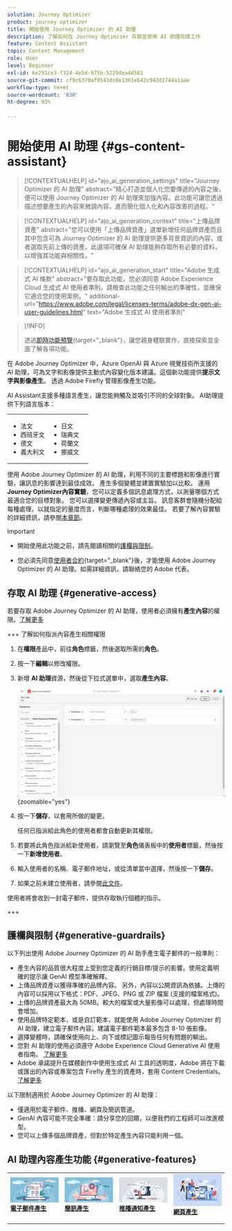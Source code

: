 ```yaml
---
solution: Journey Optimizer
product: journey optimizer
title: 開始使用 Journey Optimizer 的 AI 助理
description: 了解如何在 Journey Optimizer 存取並使用 AI 助理完成工作
feature: Content Assistant
topic: Content Management
role: User
level: Beginner
exl-id: 6e291ce3-f324-4e5d-975b-5229dea4d581
source-git-commit: cf9c6370af9541dc0e1361eb42c942d1744a1aae
workflow-type: tm+mt
source-wordcount: '830'
ht-degree: 93%

---
```


# 開始使用 AI 助理 {#gs-content-assistant}

>[!CONTEXTUALHELP]
>id="ajo_ai_generation_settings"
>title="Journey Optimizer 的 AI 助理"
>abstract="精心打造並個人化您要傳遞的內容之後，便可以使用 Journey Optimizer 的 AI 助理來加強內容。此功能可讓您透過描述想要產生的內容來微調內容，進而簡化個人化和內容改善的過程。"

>[!CONTEXTUALHELP]
>id="ajo_ai_generation_context"
>title="上傳品牌資產"
>abstract="您可以使用「上傳品牌資產」選單新增任何品牌資產而且其中包含可為 Journey Optimizer 的 AI 助理提供更多背景資訊的內容，或者選取先前上傳的資產。此選項可確保 AI 助理能夠存取所有必要的資料，以增強其功能與相關性。"

>[!CONTEXTUALHELP]
>id="ajo_ai_generation_start"
>title="Adobe 生成式 AI 條款"
>abstract="要存取此功能，您必須同意 Adobe Experience Cloud 生成式 AI 使用者準則。請檢查此功能之任何輸出的準確性，並確保它適合您的使用案例。"
>additional-url="https://www.adobe.com/legal/licenses-terms/adobe-dx-gen-ai-user-guidelines.html" text="Adobe 生成式 AI 使用者準則"

>[!INFO]
>
>透過[即時功能預覽](https://experienceleague.adobe.com/zh-hant/apps/journey-optimizer/ai-assistant-content-accelerator){target="_blank"}，讓您親身體驗實作，直接探索並全面了解各項功能。


在 Adobe Journey Optimizer 中，Azure OpenAI 與 Azure 視覺技術所支援的 AI 助理，可為文字和影像提供主動式內容變化版本建議。這個新功能提供&#x200B;**提示文字與影像產生**。 透過 Adobe Firefly 管理影像產生功能。

AI Assistant支援多種語言產生&#x200B;**&#x200B;**，讓您能夠觸及並吸引不同的全球對象。 AI助理提供下列語言版本：

<table style="table-layout:fixed; margin-top: 0px; margin-bottom: 0px;">
  <tbody>
    <tr style="border: 0;background-color: #FFFFFF;">
      <td>
        <ul>
          <li>法文</li>
          <li>西班牙文</li>
          <li>德文</li>
          <li>義大利文</li>
        </ul>
      </td>
      <td>
        <ul>
          <li>日文</li>
          <li>瑞典文</li>
          <li>荷蘭文</li>
          <li>挪威文</li>
        </ul>
      </td>
      <td>
      </td>
    </tr>
  </tbody>
</table>

使用 Adobe Journey Optimizer 的 AI 助理，利用不同的主要標題和影像進行實驗，讓訊息的影響達到最佳成效。 產生多個變體並建置實驗加以比較。 運用&#x200B;**Journey Optimizer內容實驗**，您可以定義多個訊息處理方式，以測量哪個方式最適合您的目標對象。 您可以選擇變更傳遞內容或主旨。 訊息客群會隨機分配給每種處理，以就指定的量度而言，判斷哪種處理的效果最佳。 若要了解內容實驗的詳細資訊，請參閱[本章節](../content-management/content-experiment.md)。

>[!IMPORTANT]
>
>* 開始使用此功能之前，請先閱讀相關的[護欄與限制](#generative-guardrails)。
>
>
>* 您必須先同意[使用者合約](https://www.adobe.com/legal/licenses-terms/adobe-dx-gen-ai-user-guidelines.html){target="_blank"}後，才能使用 Adobe Journey Optimizer 的 AI 助理。如需詳細資訊，請聯絡您的 Adobe 代表。

## 存取 AI 助理 {#generative-access}

若要存取 Adobe Journey Optimizer 的 AI 助理，使用者必須擁有&#x200B;**產生內容**&#x200B;的權限。[了解更多](../administration/permissions.md)

+++  了解如何指派內容產生相關權限

1. 在&#x200B;**權限**&#x200B;產品中，前往&#x200B;**角色**&#x200B;標籤，然後選取所需的&#x200B;**角色**。

1. 按一下&#x200B;**編輯**&#x200B;以修改權限。

1. 新增 **AI 助理**&#x200B;資源，然後從下拉式選單中，選取&#x200B;**產生內容**。

   ![](assets/gen-ai-role.png){zoomable="yes"}

1. 按一下&#x200B;**儲存**，以套用所做的變更。

   任何已指派給此角色的使用者都會自動更新其權限。

1. 若要將此角色指派給新使用者，請瀏覽至&#x200B;**角色**&#x200B;儀表板中的&#x200B;**使用者**&#x200B;標籤，然後按一下&#x200B;**新增使用者**。

1. 輸入使用者的名稱、電子郵件地址，或從清單當中選擇，然後按一下&#x200B;**儲存**。

1. 如果之前未建立使用者，請參閱[此文件](https://experienceleague.adobe.com/zh-hant/docs/experience-platform/access-control/abac/permissions-ui/users)。

使用者將會收到一封電子郵件，提供存取執行個體的指示。

+++

## 護欄與限制 {#generative-guardrails}

以下列出使用 Adobe Journey Optimizer 的 AI 助手產生電子郵件的一般準則：

* 產生內容的品質很大程度上受到您定義的行銷目標/提示的影響。使用定義明確的提示讓 GenAI 模型準確解釋。  
* 上傳品牌資產以獲得準確的品牌內容。 另外，內容以公開資訊為依據。上傳的內容可以採用以下格式：PDF、JPEG、PNG 或 ZIP 檔案 (支援的檔案格式)。
* 上傳的品牌資產最大為 50MB。較大的檔案或大量影像可以處理，但處理時間會增加。
* 使用品牌特定範本，或是自訂範本，就能使用 Adobe Journey Optimizer 的 AI 助理，建立電子郵件內容。建議電子郵件範本最多包含 8-10 張影像。
* 選擇變體時，請確保使用向上、向下或標記圖示報告任何有問題的輸出。
* 您對 AI 助理的使用必須遵守 Adobe Experience Cloud Generative AI 使用者指南。 [了解更多](https://www.adobe.com/legal/licenses-terms/adobe-dx-gen-ai-user-guidelines.html)
* Adobe 承諾提升在媒體創作中使用生成式 AI 工具的透明度，Adobe 將在下載或匯出的內容或專案包含 Firefly 產生的資產時，套用 Content Credentials。[了解更多](https://helpx.adobe.com/firefly/using/content-credentials.html)

以下限制適用於 Adobe Journey Optimizer 的 AI 助理：

* 僅適用於電子郵件、推播、網頁及簡訊管道。
* GenAI 內容可能不完全準確：請分享您的回饋，以便我們的工程師可以改進模型。
* 您可以上傳多個品牌資產，但對於特定產生內容只能利用一個。


## AI 助理內容產生功能 {#generative-features}


<table style="table-layout:fixed"><tr style="border: 0;">
<td>
<a href="generative-email.md">
<img alt="電子郵件產生" src="assets/do-not-localize/text-genai.jpeg">
</a>
<div>
<a href="generative-email.md"><strong>電子郵件產生</strong></a>
</div>
<p>
</td>
<td>
<a href="generative-sms.md">
<img alt="簡訊產生" src="assets/do-not-localize/image-genai.jpeg">
</a>
<div><a href="generative-sms.md"><strong>簡訊產生</strong>
</div>
<p>
</td>
<td>
<a href="generative-push.md">
<img alt="推播產生" src="assets/do-not-localize/email-genai.jpeg">
</a>
<div>
<a href="generative-push.md"><strong>推播通知產生</strong></a>
</div>
<p></td>
<td>
<a href="generative-web.md">
<img alt="網頁產生" src="assets/do-not-localize/web-genai.jpeg">
</a>
<div><a href="generative-web.md"><strong>網頁產生</strong>
</div>
<p>
</td>
</tr></table>
